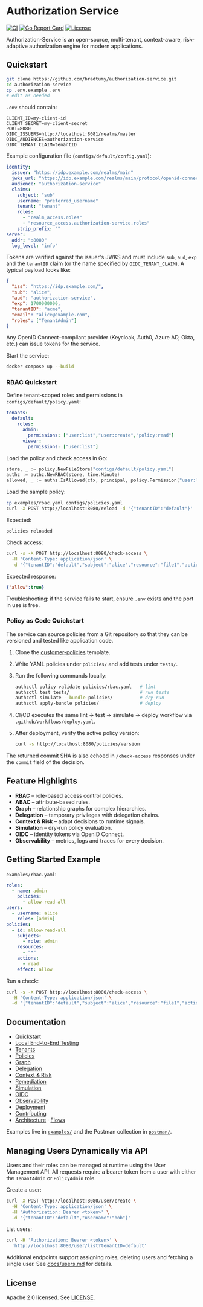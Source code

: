 # Authorization Service

[![CI](https://github.com/bradtumy/authorization-service/actions/workflows/ci.yml/badge.svg)](https://github.com/bradtumy/authorization-service/actions/workflows/ci.yml)
[![Go Report Card](https://goreportcard.com/badge/github.com/bradtumy/authorization-service)](https://goreportcard.com/report/github.com/bradtumy/authorization-service)
[![License](https://img.shields.io/badge/License-Apache_2.0-blue.svg)](LICENSE)

Authorization-Service is an open-source, multi-tenant, context-aware, risk-adaptive authorization engine for modern applications.

## Quickstart

```sh
git clone https://github.com/bradtumy/authorization-service.git
cd authorization-service
cp .env.example .env
# edit as needed
```

`.env` should contain:

```
CLIENT_ID=my-client-id
CLIENT_SECRET=my-client-secret
PORT=8080
OIDC_ISSUERS=http://localhost:8081/realms/master
OIDC_AUDIENCES=authorization-service
OIDC_TENANT_CLAIM=tenantID
```

Example configuration file (`configs/default/config.yaml`):

```yaml
identity:
  issuer: "https://idp.example.com/realms/main"
  jwks_url: "https://idp.example.com/realms/main/protocol/openid-connect/certs"
  audience: "authorization-service"
  claims:
    subject: "sub"
    username: "preferred_username"
    tenant: "tenant"
    roles:
      - "realm_access.roles"
      - "resource_access.authorization-service.roles"
    strip_prefix: ""
server:
  addr: ":8080"
  log_level: "info"
```

Tokens are verified against the issuer's JWKS and must include `sub`, `aud`, `exp` and the `tenantID` claim (or the name specified by `OIDC_TENANT_CLAIM`). A typical payload looks like:

```json
{
  "iss": "https://idp.example.com/",
  "sub": "alice",
  "aud": "authorization-service",
  "exp": 1700000000,
  "tenantID": "acme",
  "email": "alice@example.com",
  "roles": ["TenantAdmin"]
}
```

Any OpenID Connect–compliant provider (Keycloak, Auth0, Azure AD, Okta, etc.) can issue tokens for the service.

Start the service:

```sh
docker compose up --build
```

### RBAC Quickstart

Define tenant‑scoped roles and permissions in `configs/default/policy.yaml`:

```yaml
tenants:
  default:
    roles:
      admin:
        permissions: ["user:list","user:create","policy:read"]
      viewer:
        permissions: ["user:list"]
```

Load the policy and check access in Go:

```go
store, _ := policy.NewFileStore("configs/default/policy.yaml")
authz := authz.NewRBAC(store, time.Minute)
allowed, _ := authz.IsAllowed(ctx, principal, policy.Permission("user:list"), nil)
```

Load the sample policy:

```sh
cp examples/rbac.yaml configs/policies.yaml
curl -X POST http://localhost:8080/reload -d '{"tenantID":"default"}'
```

Expected:

```text
policies reloaded
```

Check access:

```sh
curl -s -X POST http://localhost:8080/check-access \
  -H 'Content-Type: application/json' \
  -d '{"tenantID":"default","subject":"alice","resource":"file1","action":"read"}'
```

Expected response:

```json
{"allow":true}
```

Troubleshooting: if the service fails to start, ensure `.env` exists and the port in use is free.

### Policy as Code Quickstart

The service can source policies from a Git repository so that they can be versioned and tested like application code.

1. Clone the [customer-policies](https://github.com/your-org/customer-policies) template.
2. Write YAML policies under `policies/` and add tests under `tests/`.
3. Run the following commands locally:

   ```bash
   authzctl policy validate policies/rbac.yaml   # lint
   authzctl test tests/                          # run tests
   authzctl simulate --bundle policies/          # dry‑run
   authzctl apply-bundle policies/               # deploy
   ```

4. CI/CD executes the same lint → test → simulate → deploy workflow via `.github/workflows/deploy.yaml`.
5. After deployment, verify the active policy version:

   ```bash
   curl -s http://localhost:8080/policies/version
   ```

The returned commit SHA is also echoed in `/check-access` responses under the `commit` field of the decision.

## Feature Highlights

- **RBAC** – role-based access control policies.
- **ABAC** – attribute-based rules.
- **Graph** – relationship graphs for complex hierarchies.
- **Delegation** – temporary privileges with delegation chains.
- **Context & Risk** – adapt decisions to runtime signals.
- **Simulation** – dry-run policy evaluation.
- **OIDC** – identity tokens via OpenID Connect.
- **Observability** – metrics, logs and traces for every decision.

## Getting Started Example

`examples/rbac.yaml`:

```yaml
roles:
  - name: admin
    policies:
      - allow-read-all
users:
  - username: alice
    roles: [admin]
policies:
  - id: allow-read-all
    subjects:
      - role: admin
    resources:
      - "*"
    actions:
      - read
    effect: allow
```

Run a check:

```sh
curl -s -X POST http://localhost:8080/check-access \
  -H 'Content-Type: application/json' \
  -d '{"tenantID":"default","subject":"alice","resource":"file1","action":"read"}'
```

## Documentation

- [Quickstart](docs/quickstart.md)
- [Local End-to-End Testing](docs/local-testing.md)
- [Tenants](docs/tenants.md)
- [Policies](docs/policies.md)
- [Graph](docs/graph.md)
- [Delegation](docs/delegation.md)
- [Context & Risk](docs/context.md)
- [Remediation](docs/remediation.md)
- [Simulation](docs/simulation.md)
- [OIDC](docs/oidc.md)
- [Observability](docs/observability.md)
- [Deployment](docs/deployment.md)
- [Contributing](docs/contributing.md)
- [Architecture](docs/architecture.md) · [Flows](docs/flows.md)

Examples live in [`examples/`](examples) and the Postman collection in [`postman/`](postman).

## Managing Users Dynamically via API

Users and their roles can be managed at runtime using the User Management API. All requests require a bearer token from a user with either the `TenantAdmin` or `PolicyAdmin` role.

Create a user:

```sh
curl -X POST http://localhost:8080/user/create \
  -H 'Content-Type: application/json' \
  -H 'Authorization: Bearer <token>' \
  -d '{"tenantID":"default","username":"bob"}'
```

List users:

```sh
curl -H 'Authorization: Bearer <token>' \
  'http://localhost:8080/user/list?tenantID=default'
```

Additional endpoints support assigning roles, deleting users and fetching a single user. See [docs/users.md](docs/users.md) for details.

## License

Apache 2.0 licensed. See [LICENSE](LICENSE).
